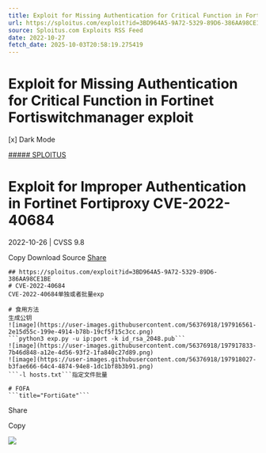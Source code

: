 ```yaml
---
title: Exploit for Missing Authentication for Critical Function in Fortinet Fortiswitchmanager exploit
url: https://sploitus.com/exploit?id=3BD964A5-9A72-5329-89D6-386AA98CE1BE&utm_source=rss&utm_medium=rss
source: Sploitus.com Exploits RSS Feed
date: 2022-10-27
fetch_date: 2025-10-03T20:58:19.275419
---
```


# Exploit for Missing Authentication for Critical Function in Fortinet Fortiswitchmanager exploit

[x]
Dark Mode

[##### SPLOITUS](/)

# Exploit for Improper Authentication in Fortinet Fortiproxy CVE-2022-40684

2022-10-26 | CVSS 9.8

Copy
Download
Source
[Share](#share-url)

```
## https://sploitus.com/exploit?id=3BD964A5-9A72-5329-89D6-386AA98CE1BE
# CVE-2022-40684
CVE-2022-40684单独或者批量exp

# 食用方法
生成公钥
![image](https://user-images.githubusercontent.com/56376918/197916561-2e15d55c-199e-4914-b78b-19cf5f15c3cc.png)
```python3 exp.py -u ip:port -k id_rsa_2048.pub```
![image](https://user-images.githubusercontent.com/56376918/197917833-7b46d848-a12e-4d56-93f2-1fa840c27d89.png)
![image](https://user-images.githubusercontent.com/56376918/197918027-b3fae666-64c4-4874-94e8-1dc1bf8b3b91.png)
```-l hosts.txt```指定文件批量

# FOFA
```title="FortiGate"```
```

Share

Copy

![](https://mc.yandex.ru/watch/54912310)